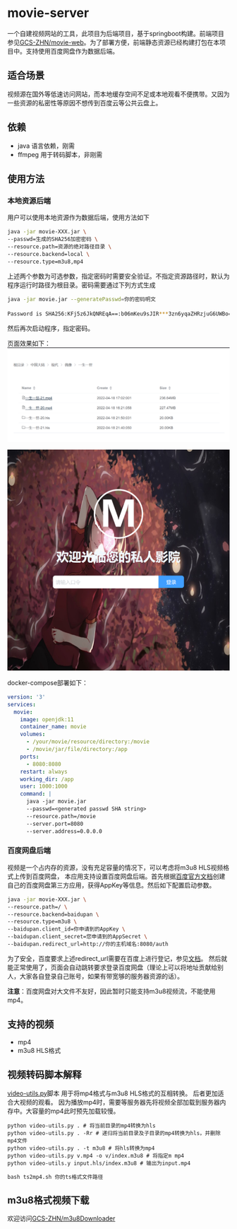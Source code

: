 # movie-server
一个自建视频网站的工具，此项目为后端项目，基于springboot构建。前端项目参见[GCS-ZHN/movie-web](https://github.com/GCS-ZHN/movie-web)。为了部署方便，前端静态资源已经构建打包在本项目中。支持使用百度网盘作为数据后端。

## 适合场景
视频源在国外等低速访问网站，而本地缓存空间不足或本地观看不便携带。又因为一些资源的私密性等原因不想传到百度云等公共云盘上。

## 依赖
- java 语言依赖，刚需
- ffmpeg 用于转码脚本，非刚需

## 使用方法
### 本地资源后端
用户可以使用本地资源作为数据后端，使用方法如下
```bash
java -jar movie-XXX.jar \
--passwd=生成的SHA256加密密码 \
--resource.path=资源的绝对路径目录 \
--resource.backend=local \
--resource.type=m3u8,mp4
```
上述两个参数为可选参数，指定密码时需要安全验证。不指定资源路径时，默认为程序运行时路径为根目录。密码需要通过下列方式生成

```bash
java -jar movie.jar --generatePasswd=你的密码明文

Password is SHA256:KFj5z6JkQNREqA==:b06mKeu9sJIR***3zn6yqaZHRzjuG6UWBo=
```
然后再次启动程序，指定密码。

页面效果如下：
![home](fig/home.png)

![login](fig/login.png)

docker-compose部署如下：
```yml
version: '3'
services:
  movie:
    image: openjdk:11
    container_name: movie
    volumes:
      - /your/movie/resource/directory:/movie
      - /movie/jar/file/directory:/app
    ports:
      - 8080:8080
    restart: always
    working_dir: /app
    user: 1000:1000
    command: |
      java -jar movie.jar
      --passwd=<generated passwd SHA string>
      --resource.path=/movie
      --server.port=8080
      --server.address=0.0.0.0
```

### 百度网盘后端
视频是一个占内存的资源，没有充足容量的情况下，可以考虑将m3u8 HLS视频格式上传到百度网盘，
本应用支持设置百度网盘后端。首先根据[百度官方文档](https://pan.baidu.com/union/doc/fl0hhnulu)创建自己的百度网盘第三方应用，获得AppKey等信息。然后如下配置启动参数。
```bash
java -jar movie-XXX.jar \
--resource.path=/ \
--resource.backend=baidupan \
--resource.type=m3u8 \
--baidupan.client_id=你申请到的AppKey \
--baidupan.client_secret=您申请到的AppSecret \
--baidupan.redirect_url=http://你的主机域名:8080/auth
```
为了安全，百度要求上述redirect_url需要在百度上进行登记，参见[文档](https://pan.baidu.com/union/doc/Vl19c4jnx)。
然后就能正常使用了，页面会自动跳转要求登录百度网盘（理论上可以将地址贡献给别人，大家各自登录自己账号，如果有带宽够的服务器资源的话）。

**注意**：百度网盘对大文件不友好，因此暂时只能支持m3u8视频流，不能使用mp4。

## 支持的视频
- mp4
- m3u8 HLS格式

## 视频转码脚本解释
[video-utils.py](video-utils.py)脚本
用于将mp4格式与m3u8 HLS格式的互相转换。
后者更加适合大视频的观看。
因为播放mp4时，需要等服务器先将视频全部加载到服务器内存中。大容量的mp4此时预先加载较慢。
```shell
python video-utils.py . # 将当前目录的mp4转换为hls
python video-utils.py . -Rr # 递归将当前目录及子目录的mp4转换为hls，并删除mp4文件
python video-utils.py . -t m3u8 # 将hls转换为mp4
python video-utils.py v.mp4 -o v/index.m3u8 # 将指定m mp4
python video-utils.y input.hls/index.m3u8 # 输出为input.mp4
```

```shell
bash ts2mp4.sh 你的ts格式文件路径
```

## m3u8格式视频下载
欢迎访问[GCS-ZHN/m3u8Downloader](https://github.com/GCS-ZHN/m3u8Downloader)

